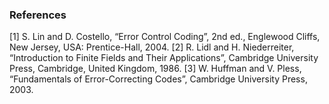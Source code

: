 ### References
[1] S. Lin and D. Costello, “Error Control Coding”, 2nd ed., Englewood Cliffs, New Jersey, USA: Prentice-Hall, 2004.
[2] R. Lidl and H. Niederreiter, “Introduction to Finite Fields and Their Applications”, Cambridge University Press, Cambridge, United Kingdom, 1986.
[3] W. Huffman and V. Pless, “Fundamentals of Error-Correcting Codes”, Cambridge University Press, 2003.
